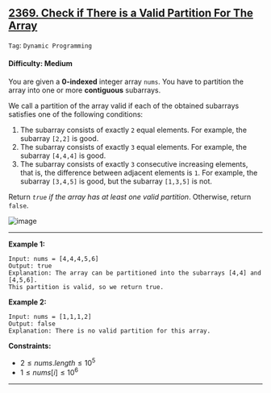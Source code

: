 ## [2369. Check if There is a Valid Partition For The Array](https://leetcode.com/problems/check-if-there-is-a-valid-partition-for-the-array/)

```Tag```: ```Dynamic Programming```

#### Difficulty: Medium

You are given a __0-indexed__ integer array ```nums```. You have to partition the array into one or more __contiguous__ subarrays.

We call a partition of the array valid if each of the obtained subarrays satisfies one of the following conditions:

1. The subarray consists of exactly ```2``` equal elements. For example, the subarray ```[2,2]``` is good.
2. The subarray consists of exactly ```3``` equal elements. For example, the subarray ```[4,4,4]``` is good.
3. The subarray consists of exactly ```3``` consecutive increasing elements, that is, the difference between adjacent elements is ```1```. For example, the subarray ```[3,4,5]``` is good, but the subarray ```[1,3,5]``` is not.

Return _```true``` if the array has at least one valid partition_. Otherwise, return ```false```.

![image](https://github.com/quananhle/Python/assets/35042430/b23bd353-71a9-4510-b98a-f3f69644b792)

---

__Example 1:__
```
Input: nums = [4,4,4,5,6]
Output: true
Explanation: The array can be partitioned into the subarrays [4,4] and [4,5,6].
This partition is valid, so we return true.
```

__Example 2:__
```
Input: nums = [1,1,1,2]
Output: false
Explanation: There is no valid partition for this array.
```

__Constraints:__

- $2 \le nums.length \le 10^{5}$
- $1 \le nums[i] \le 10^{6}$

---
